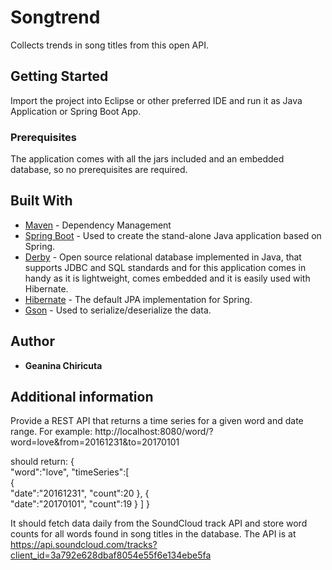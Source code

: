 # Songtrend 
Collects trends in song titles from this open API.
 
## Getting Started
Import the project into Eclipse or other preferred IDE and run it as Java Application or Spring Boot App.

### Prerequisites
The application comes with all the jars included and an embedded database, so no prerequisites are required.

## Built With
* [Maven](https://maven.apache.org/) - Dependency Management
* [Spring Boot](https://spring.io/projects/spring-boot) - Used to create the stand-alone Java application based on Spring.
* [Derby](https://db.apache.org/derby/) - Open source relational database implemented in Java, that supports JDBC and SQL standards and for this application comes in handy as it is lightweight, comes embedded and it is easily used with Hibernate.
* [Hibernate](http://hibernate.org/) - The default JPA implementation for Spring.
* [Gson](https://github.com/google/gson) - Used to serialize/deserialize the data.

## Author
* **Geanina Chiricuta**

## Additional information

Provide a REST API that returns a time series for a given word and date range. For example:
http://localhost:8080/word/?word=love&from=20161231&to=20170101

should return:
{  
   "word":"love",
   "timeSeries":[  
      {  
         "date":"20161231",
         "count":20
      },
      {  
         "date":"20170101",
         "count":19
      }
   ]
}

It should fetch data daily from the SoundCloud track API and store word counts for all words found in song titles in the database. The API is at https://api.soundcloud.com/tracks?client_id=3a792e628dbaf8054e55f6e134ebe5fa
